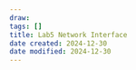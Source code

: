 ```yaml
---
draw:
tags: []
title: Lab5 Network Interface
date created: 2024-12-30
date modified: 2024-12-30
---
```

